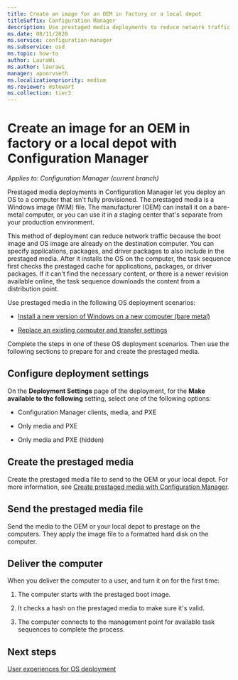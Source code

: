 ```yaml
---
title: Create an image for an OEM in factory or a local depot
titleSuffix: Configuration Manager
description: Use prestaged media deployments to reduce network traffic while you deploy an OS to a computer that isn't fully provisioned.
ms.date: 08/11/2020
ms.service: configuration-manager
ms.subservice: osd
ms.topic: how-to
author: LauraWi
ms.author: laurawi
manager: apoorvseth
ms.localizationpriority: medium
ms.reviewer: mstewart
ms.collection: tier3
---
```


# Create an image for an OEM in factory or a local depot with Configuration Manager

*Applies to: Configuration Manager (current branch)*

Prestaged media deployments in Configuration Manager let you deploy an OS to a computer that isn't fully provisioned. The prestaged media is a Windows image (WIM) file. The manufacturer (OEM) can install it on a bare-metal computer, or you can use it in a staging center that's separate from your production environment.

This method of deployment can reduce network traffic because the boot image and OS image are already on the destination computer. You can specify applications, packages, and driver packages to also include in the prestaged media. After it installs the OS on the computer, the task sequence first checks the prestaged cache for applications, packages, or driver packages. If it can't find the necessary content, or there is a newer revision available online, the task sequence downloads the content from a distribution point.

Use prestaged media in the following OS deployment scenarios:

- [Install a new version of Windows on a new computer (bare metal)](install-new-windows-version-new-computer-bare-metal.md)

- [Replace an existing computer and transfer settings](replace-an-existing-computer-and-transfer-settings.md)

Complete the steps in one of these OS deployment scenarios. Then use the following sections to prepare for and create the prestaged media.

## Configure deployment settings

On the **Deployment Settings** page of the deployment, for the **Make available to the following** setting, select one of the following options:

- Configuration Manager clients, media, and PXE

- Only media and PXE

- Only media and PXE (hidden)

## Create the prestaged media

Create the prestaged media file to send to the OEM or your local depot. For more information, see [Create prestaged media with Configuration Manager](create-prestaged-media.md).

## Send the prestaged media file

Send the media to the OEM or your local depot to prestage on the computers. They apply the image file to a formatted hard disk on the computer.

## Deliver the computer

When you deliver the computer to a user, and turn it on for the first time:

1. The computer starts with the prestaged boot image.

1. It checks a hash on the prestaged media to make sure it's valid.

1. The computer connects to the management point for available task sequences to complete the process.

## Next steps

[User experiences for OS deployment](../understand/user-experience.md)

